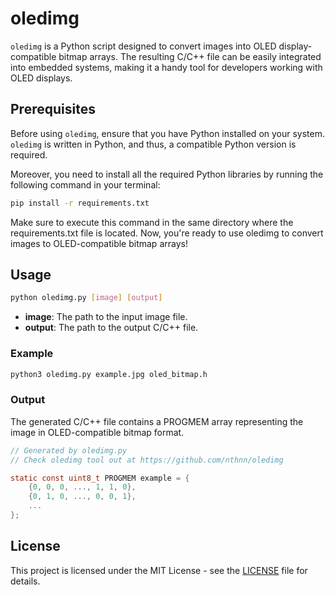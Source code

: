 # oledimg

`oledimg` is a Python script designed to convert images into OLED display-compatible bitmap arrays. The resulting C/C++ file can be easily integrated into embedded systems, making it a handy tool for developers working with OLED displays.

## Prerequisites

Before using `oledimg`, ensure that you have Python installed on your system. `oledimg` is written in Python, and thus, a compatible Python version is required.

Moreover, you need to install all the required Python libraries by running the following command in your terminal:

```bash
pip install -r requirements.txt
```

Make sure to execute this command in the same directory where the requirements.txt file is located. Now, you're ready to use oledimg to convert images to OLED-compatible bitmap arrays!

## Usage

```bash
python oledimg.py [image] [output]
```

- **image**: The path to the input image file.
- **output**: The path to the output C/C++ file.

### Example

```bash
python3 oledimg.py example.jpg oled_bitmap.h
```

### Output

The generated C/C++ file contains a PROGMEM array representing the image in OLED-compatible bitmap format.

```c
// Generated by oledimg.py
// Check oledimg tool out at https://github.com/nthnn/oledimg

static const uint8_t PROGMEM example = {
    {0, 0, 0, ..., 1, 1, 0},
    {0, 1, 0, ..., 0, 0, 1},
    ...
};
```

## License

This project is licensed under the MIT License - see the [LICENSE](LICENSE) file for details.